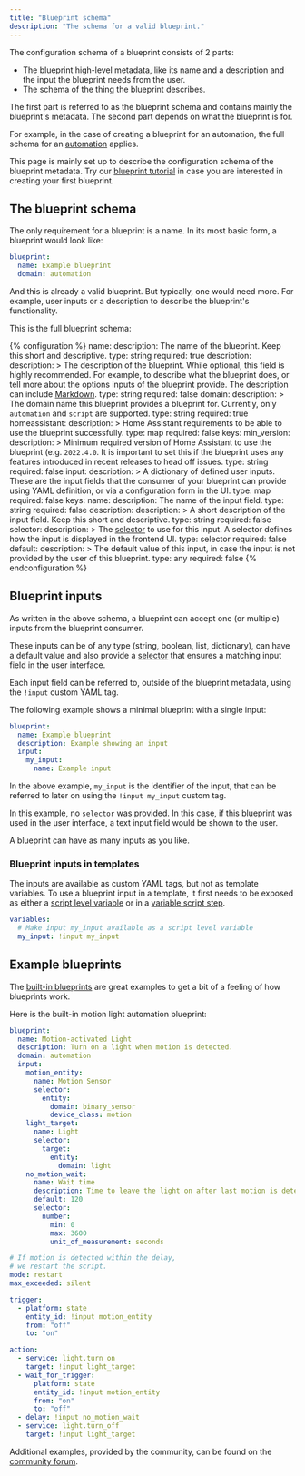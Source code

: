 ```yaml
---
title: "Blueprint schema"
description: "The schema for a valid blueprint."
---
```


The configuration schema of a blueprint consists of 2 parts:

- The blueprint high-level metadata, like its name and a description and
  the input the blueprint needs from the user.
- The schema of the thing the blueprint describes.

The first part is referred to as the blueprint schema and contains mainly the
blueprint's metadata. The second part depends on what the blueprint is for.

For example, in the case of creating a blueprint for an automation, the full
schema for an [automation](/docs/automation/yaml/) applies.

This page is mainly set up to describe the configuration schema of the
blueprint metadata. Try our [blueprint tutorial](/docs/blueprint/tutorial/)
in case you are interested in creating your first blueprint.

## The blueprint schema

The only requirement for a blueprint is a name. In its most basic form,
a blueprint would look like:

```yaml
blueprint:
  name: Example blueprint
  domain: automation
```

And this is already a valid blueprint. But typically, one would need
more. For example, user inputs or a description to describe the blueprint's
functionality.

This is the full blueprint schema:

{% configuration %}
name:
  description: The name of the blueprint. Keep this short and descriptive.
  type: string
  required: true
description:
  description: >
    The description of the blueprint. While optional, this field is highly
    recommended. For example, to describe what the blueprint does, or tell more
    about the options inputs of the blueprint provide. The description can
    include [Markdown](https://commonmark.org/help/).
  type: string
  required: false
domain:
  description: >
    The domain name this blueprint provides a blueprint for. Currently, only
    `automation` and `script` are supported.
  type: string
  required: true
homeassistant:
  description: >
    Home Assistant requirements to be able to use the blueprint successfully.
  type: map
  required: false
  keys:
    min_version:
      description: >
        Minimum required version of Home Assistant to use the blueprint (e.g. 
        `2022.4.0`. It is important to set this if the blueprint uses any features
        introduced in recent releases to head off issues.
      type: string
      required: false
input:
  description: >
    A dictionary of defined user inputs. These are the input fields that the
    consumer of your blueprint can provide using YAML definition, or via
    a configuration form in the UI.
  type: map
  required: false
  keys:
    name:
      description: The name of the input field.
      type: string
      required: false
    description:
      description: >
        A short description of the input field. Keep this short and descriptive.
      type: string
      required: false
    selector:
      description: >
        The [selector](/docs/blueprint/selectors/) to use for this input. A
        selector defines how the input is displayed in the frontend UI.
      type: selector
      required: false
    default:
      description: >
        The default value of this input, in case the input is not provided
        by the user of this blueprint.
      type: any
      required: false
{% endconfiguration %}

## Blueprint inputs

As written in the above schema, a blueprint can accept one (or multiple)
inputs from the blueprint consumer.

These inputs can be of any type (string, boolean, list, dictionary), can have
a default value and also provide a [selector](/docs/blueprint/selectors/) that
ensures a matching input field in the user interface.

Each input field can be referred to, outside of the blueprint metadata, using
the `!input` custom YAML tag.

The following example shows a minimal blueprint with a single input:

```yaml
blueprint:
  name: Example blueprint
  description: Example showing an input
  input:
    my_input:
      name: Example input
```

In the above example, `my_input` is the identifier of the input, that can be
referred to later on using the `!input my_input` custom tag.

In this example, no `selector` was provided. In this case, if this blueprint
was used in the user interface, a text input field would be shown to the user.

A blueprint can have as many inputs as you like.

### Blueprint inputs in templates

The inputs are available as custom YAML tags, but not as template variables.
To use a blueprint input in a template, it first needs to be exposed as either
a [script level variable](/integrations/script/#configuration-variables) or in 
a [variable script step](/docs/scripts/#variables).

```yaml
variables:
  # Make input my_input available as a script level variable
  my_input: !input my_input
```

## Example blueprints

The [built-in blueprints][blueprint-built-in]
are great examples to get a bit of a feeling of how blueprints work.

Here is the built-in motion light automation blueprint:

```yaml
blueprint:
  name: Motion-activated Light
  description: Turn on a light when motion is detected.
  domain: automation
  input:
    motion_entity:
      name: Motion Sensor
      selector:
        entity:
          domain: binary_sensor
          device_class: motion
    light_target:
      name: Light
      selector:
        target:
          entity:
            domain: light
    no_motion_wait:
      name: Wait time
      description: Time to leave the light on after last motion is detected.
      default: 120
      selector:
        number:
          min: 0
          max: 3600
          unit_of_measurement: seconds

# If motion is detected within the delay,
# we restart the script.
mode: restart
max_exceeded: silent

trigger:
  - platform: state
    entity_id: !input motion_entity
    from: "off"
    to: "on"

action:
  - service: light.turn_on
    target: !input light_target
  - wait_for_trigger:
      platform: state
      entity_id: !input motion_entity
      from: "on"
      to: "off"
  - delay: !input no_motion_wait
  - service: light.turn_off
    target: !input light_target
```

Additional examples, provided by the community, can be found on the
[community forum][blueprint-forums].

[blueprint-built-in]: https://github.com/home-assistant/core/tree/dev/homeassistant/components/automation/blueprints
[blueprint-forums]: /get-blueprints
